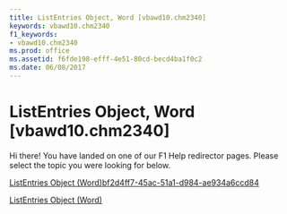 ```yaml
---
title: ListEntries Object, Word [vbawd10.chm2340]
keywords: vbawd10.chm2340
f1_keywords:
- vbawd10.chm2340
ms.prod: office
ms.assetid: f6fde198-efff-4e51-80cd-becd4ba1f0c2
ms.date: 06/08/2017
---
```



# ListEntries Object, Word [vbawd10.chm2340]

Hi there! You have landed on one of our F1 Help redirector pages. Please select the topic you were looking for below.

[ListEntries Object (Word)bf2d4ff7-45ac-51a1-d984-ae934a6ccd84](http://msdn.microsoft.com/library/bf2d4ff7-45ac-51a1-d984-ae934a6ccd84%28Office.15%29.aspx)

[ListEntries Object (Word)](http://msdn.microsoft.com/library/cfd3c706-5b69-338f-b104-e12526b89f47%28Office.15%29.aspx)


